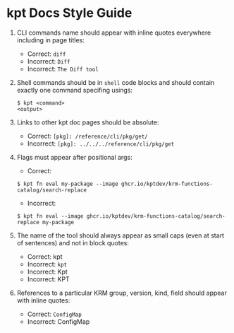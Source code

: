 # kpt Docs Style Guide

1. CLI commands name should appear with inline quotes everywhere including in
   page titles:
   - Correct: `diff`
   - Incorrect: `Diff`
   - Incorrect: `The Diff tool`
2. Shell commands should be in `shell` code blocks and should contain exactly
   one command specifing using`$`:

   ```shell
   $ kpt <command>
   <output>
   ```

3. Links to other kpt doc pages should be absolute:
   - Correct: `[pkg]: /reference/cli/pkg/get/`
   - Incorrect: `[pkg]: ../../../reference/cli/pkg/get`
4. Flags must appear after positional args:

   - Correct:

   ```shell
   $ kpt fn eval my-package --image ghcr.io/kptdev/krm-functions-catalog/search-replace
   ```

   - Incorrect:

   ```shell
   $ kpt fn eval --image ghcr.io/kptdev/krm-functions-catalog/search-replace my-package
   ```

5. The name of the tool should always appear as small caps (even at start of
   sentences) and not in block quotes:
   - Correct: kpt
   - Incorrect: `kpt`
   - Incorrect: Kpt
   - Incorrect: KPT
6. References to a particular KRM group, version, kind, field should appear with
   inline quotes:
   - Correct: `ConfigMap`
   - Incorrect: ConfigMap
